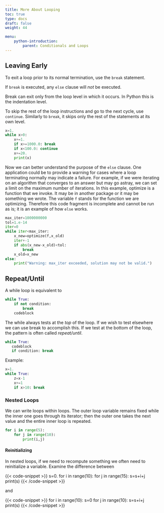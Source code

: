 ```yaml
---
title: More About Looping
toc: true
type: docs
draft: false
weight: 44

menu:
    python-introduction:
        parent: Conditionals and Loops
---
```


## Leaving Early

To exit a loop prior to its normal termination, use the `break` statement.  

If `break` is executed, any `else` clause will _not_ be executed.

Break can exit only from the loop level in which it occurs.  In Python this is the indentation level.

To skip the rest of the loop instructions and go to the next cycle, use `continue`. Similarly to `break`, it skips only the rest of the statements at its own level.

```python
x=1.
while x>0:
    x+=1.
    if x>=1000.0: break 
    if x<100.0: continue
    x+=20.
    print(x)
```

Now we can better understand the purpose of the `else` clause.  One application could be to provide a warning for cases where a loop terminating normally may indicate a failure.  For example, if we were iterating on an algorithm that converges to an answer but may go astray, we can set a limit on the maximum number of iterations. In this example, optimize is a function that we invoke.  It may be in another package or it may be something we wrote.  The variable `f` stands for the function we are optimizing.  Therefore this code fragment is incomplete and cannot be run as is; it is an example of how `else` works.

```python
max_iter=1000000000
tol=1.e-14
iter=0
while iter<max_iter:
    x_new=optimize(f,x_old)
    iter+-1
    if abs(x_new-x_old)<tol:
        break
    x_old=x_new
else:
    print("Warning: max_iter exceeded, solution may not be valid.")
```

## Repeat/Until

A while loop is equivalent to

```python
while True:
    if not condition:
        break 
    codeblock
```

The while always tests at the _top_ of the loop.  If we wish to test elsewhere we can use break to accomplish this.  If we test at the bottom of the loop, the pattern is often called _repeat/until_.

```python
while True:
   codeblock
   if condition: break 
```

Example:

```python
x=1.
while True:
    z=x-1
    x+=1
    if x>10: break 
```

### Nested Loops

We can write loops within loops.  The outer loop variable remains fixed while the inner one goes through its iterator; then the outer one takes the next value and the entire inner loop is repeated.

```python
for i in range(5):
    for j in range(10):
        print(i,j)
```

#### Reinitializing

In nested loops, if we need to recompute something we often need to reinitialize a variable.  Examine the difference between

{{< code-snippet >}}
s=0.
for i in range(10):
    for j in range(15):
        s=s+i+j
print(s)
{{< /code-snippet >}}

and 

{{< code-snippet >}}
for i in range(10):
    s=0 
    for j in range(10):
        s=s+i+j
print(s)
{{< /code-snippet >}}
